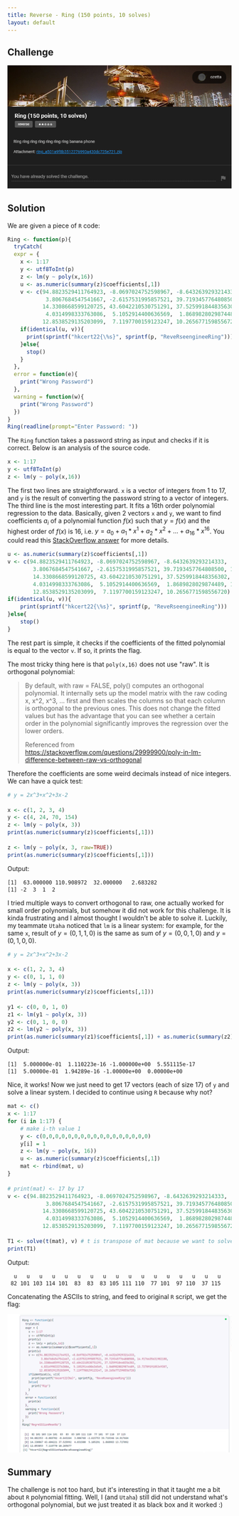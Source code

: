 ```yaml
---
title: Reverse - Ring (150 points, 10 solves)
layout: default
---
```


## Challenge

![Challenge Description](./challenge.png)

## Solution

We are given a piece of `R` code:

```r
Ring <- function(p){
  tryCatch(
  expr = {
    x <- 1:17
    y <- utf8ToInt(p)
    z <- lm(y ~ poly(x,16))
    u <- as.numeric(summary(z)$coefficients[,1])
    v <- c(94.8823529411764923, -8.0697024752598967, -8.6432639293214333, 
            3.8067684547541667, -2.6157531995857521, 39.7193457764808500, 14.9176635631982180, 
           14.3308668599120725, 43.6042210530751291, 37.5259918448356302, 
            4.0314998333763086,  5.1052914400636569,  1.8689828029874489, 13.7270919105349307, 
           12.8538529135203099,  7.1197700159123247, 10.2656771598556720)
    if(identical(u, v)){
      print(sprintf("hkcert22{\%s}", sprintf(p, "ReveRseengineeRing")))
    }else{
      stop()
    }
  },
  error = function(e){
    print("Wrong Password")
  },
  warning = function(w){
    print("Wrong Password")
  })
}
Ring(readline(prompt="Enter Password: "))
```

The `Ring` function takes a password string as input and checks if it is correct. Below is an analysis of the source code.

```r
x <- 1:17
y <- utf8ToInt(p)
z <- lm(y ~ poly(x,16))
```

The first two lines are straightforward. `x` is a vector of integers from 1 to 17, and `y` is the result of converting the password string to a vector of integers. The third line is the most interesting part. It fits a 16th order polynomial regression to the data. Basically, given 2 vectors `x` and `y`, we want to find coefficients $a_i$ of a polynomial function $f(x)$ such that $y = f(x)$ and the highest order of $f(x)$ is 16, i.e. $y = a_0 + a_1 * x^1 + a_2 * x^2 + ... + a_16 * x^16$. You could read this [StackOverflow answer](https://stackoverflow.com/questions/3822535/fitting-polynomial-model-to-data-in-r) for more details.

```r
u <- as.numeric(summary(z)$coefficients[,1])
v <- c(94.8823529411764923, -8.0697024752598967, -8.6432639293214333, 
        3.8067684547541667, -2.6157531995857521, 39.7193457764808500, 14.9176635631982180, 
        14.3308668599120725, 43.6042210530751291, 37.5259918448356302, 
        4.0314998333763086,  5.1052914400636569,  1.8689828029874489, 13.7270919105349307, 
        12.8538529135203099,  7.1197700159123247, 10.2656771598556720)
if(identical(u, v)){
    print(sprintf("hkcert22{\%s}", sprintf(p, "ReveRseengineeRing")))
}else{
    stop()
}
```

The rest part is simple, it checks if the coefficients of the fitted polynomial is equal to the vector `v`. If so, it prints the flag. 

The most tricky thing here is that `poly(x,16)` does not use "raw". It is orthogonal polynomial:

> By default, with raw = FALSE, poly() computes an orthogonal polynomial. It internally sets up the model matrix with the raw coding x, x^2, x^3, ... first and then scales the columns so that each column is orthogonal to the previous ones. This does not change the fitted values but has the advantage that you can see whether a certain order in the polynomial significantly improves the regression over the lower orders.
>
> Referenced from https://stackoverflow.com/questions/29999900/poly-in-lm-difference-between-raw-vs-orthogonal

Therefore the coefficients are some weird decimals instead of nice integers. We can have a quick test:

```r
# y = 2x^3+x^2+3x-2

x <- c(1, 2, 3, 4)  
y <- c(4, 24, 70, 154)
z <- lm(y ~ poly(x, 3))
print(as.numeric(summary(z)$coefficients[,1]))

z <- lm(y ~ poly(x, 3, raw=TRUE))
print(as.numeric(summary(z)$coefficients[,1]))
```

Output:

```
[1]  63.000000 110.908972  32.000000   2.683282
[1] -2  3  1  2
```

I tried multiple ways to convert orthogonal to raw, one actually worked for small order polynomials, but somehow it did not work for this challenge. It is kinda frustrating and I almost thought I wouldn't be able to solve it. Luckily, my teammate `Utaha` noticed that `lm` is a linear system: for example, for the same `x`, result of $y = (0, 1, 1, 0)$ is the same as sum of $y = (0, 0, 1, 0)$ and $y = (0, 1, 0, 0)$.

```r
# y = 2x^3+x^2+3x-2
​
x <- c(1, 2, 3, 4)  
y <- c(0, 1, 1, 0)
z <- lm(y ~ poly(x, 3))
print(as.numeric(summary(z)$coefficients[,1]))
​
y1 <- c(0, 0, 1, 0)
z1 <- lm(y1 ~ poly(x, 3))
y2 <- c(0, 1, 0, 0)
z2 <- lm(y2 ~ poly(x, 3))
print(as.numeric(summary(z1)$coefficients[,1]) + as.numeric(summary(z2)$coefficients[,1]))
```

Output:

```
[1]  5.000000e-01  1.110223e-16 -1.000000e+00  5.551115e-17
[1]  5.00000e-01  1.94289e-16 -1.00000e+00  0.00000e+00
```

Nice, it works! Now we just need to get 17 vectors (each of size 17) of `y` and solve a linear system. I decided to continue using `R` because why not?

```r
mat <- c()
x <- 1:17
for (i in 1:17) {
    # make i-th value 1
    y <- c(0,0,0,0,0,0,0,0,0,0,0,0,0,0,0,0,0)
    y[i] = 1
    z <- lm(y ~ poly(x, 16))
	u <- as.numeric(summary(z)$coefficients[,1])
    mat <- rbind(mat, u)
}

# print(mat) <- 17 by 17
v <- c(94.8823529411764923, -8.0697024752598967, -8.6432639293214333, 
            3.8067684547541667, -2.6157531995857521, 39.7193457764808500, 14.9176635631982180, 
           14.3308668599120725, 43.6042210530751291, 37.5259918448356302, 
            4.0314998333763086,  5.1052914400636569,  1.8689828029874489, 13.7270919105349307, 
           12.8538529135203099,  7.1197700159123247, 10.2656771598556720)

T1 <- solve(t(mat), v) # t is transpose of mat because we want to solve for T1
print(T1)
```

Output:

```
  u   u   u   u   u   u   u   u   u   u   u   u   u   u   u   u   u 
 82 101 103 114 101  83  83  83 105 111 110  77 101  97 110  37 115 
```

Concatenating the ASCIIs to string, and feed to original `R` script, we get the flag:

![Flagged](./sol.png)

## Summary

The challenge is not too hard, but it's interesting in that it taught me a bit about `R` polynomial fitting. Well, I (and `Utaha`) still did not understand what's orthogonal polynomial, but we just treated it as black box and it worked :)